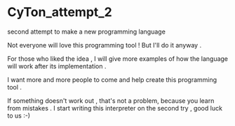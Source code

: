 # CyTon_attempt_2
second attempt to make a new programming language


Not everyone will love this programming tool ! But I'll do it anyway .

For those who liked the idea , I will give more examples of how the language will work after its implementation .

I want more and more people to come and help create this programming tool .


If something doesn't work out , that's not a problem, because you learn from mistakes . I start writing this interpreter on the second try , good luck to us :-)
